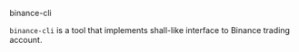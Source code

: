 binance-cli

`binance-cli` is a tool that implements shall-like interface to Binance trading account. 
